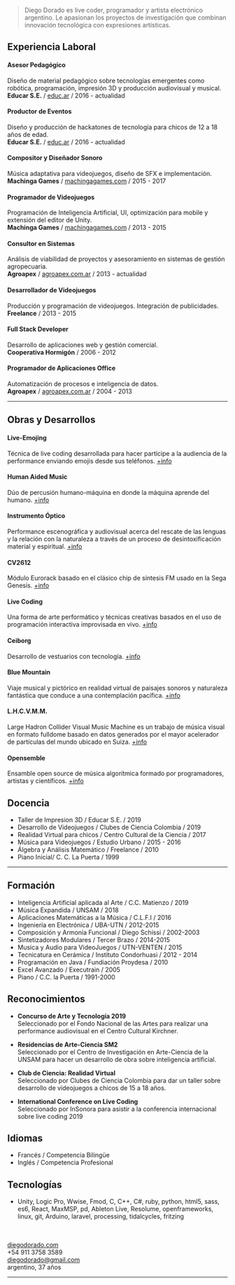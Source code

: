 > Diego Dorado es live coder, programador y artista electrónico argentino.
> Le apasionan los proyectos de investigación que combinan innovación tecnológica con expresiones artísticas.


## Experiencia Laboral


#### Asesor Pedagógico

Diseño de material pedagógico sobre tecnologías emergentes como robótica, programación, impresión 3D y producción audiovisual y musical.  
**Educar S.E.** / [educ.ar](https://www.educ.ar/) / 2016 - actualidad


#### Productor de Eventos

Diseño y producción de hackatones de tecnología para chicos de 12 a 18 años de edad.  
**Educar S.E.** / [educ.ar](https://www.educ.ar/) / 2016 - actualidad


#### Compositor y Diseñador Sonoro

Música adaptativa para videojuegos, diseño de SFX e implementación.  
**Machinga Games** / [machingagames.com](machingagames.com) / 2015 - 2017


#### Programador de Videojuegos

Programación de Inteligencia Artificial, UI, optimización para mobile y extensión del editor de Unity.  
**Machinga Games** / [machingagames.com](machingagames.com) / 2013 - 2015


#### Consultor en Sistemas

Análisis de viabilidad de proyectos y asesoramiento en sistemas de gestión agropecuaria.  
**Agroapex** / [agroapex.com.ar](agroapex.com.ar) / 2013 - actualidad


#### Desarrollador de Videojuegos

Producción y programación de videojuegos. Integración de publicidades.  
**Freelance** / 2013 - 2015


#### Full Stack Developer

Desarrollo de aplicaciones web y gestión comercial.  
**Cooperativa Hormigón** / 2006 - 2012


#### Programador de Aplicaciones Office
Automatización de procesos e inteligencia de datos.  
**Agroapex** / [agroapex.com.ar](agroapex.com.ar) / 2004 - 2013



---

## Obras y Desarrollos

#### Live-Emojing
Técnica de live coding desarrollada para hacer partícipe a la audiencia de la performance enviando emojis desde sus teléfonos.
 [+info](https://diegodorado.com/es/works/live-emojing/)

#### Human Aided Music
Dúo de percusión humano-máquina en donde la máquina aprende del humano. [+info](https://diegodorado.com/es/works/human-aided-music/)

#### Instrumento Óptico
Performance escenográfica y audiovisual acerca del rescate de las lenguas y la relación con la naturaleza a través de un proceso de desintoxificación material y espiritual. [+info](https://diegodorado.com/es/works/i-o/)


#### CV2612
Módulo Eurorack basado en el clásico chip de síntesis FM usado en la Sega Genesis.  [+info](https://diegodorado.com/es/works/cv2612/)

#### Live Coding
Una forma de arte performático y técnicas creativas basados en el uso de programación interactiva improvisada en vivo.  [+info](https://diegodorado.com/es/works/live-coding/)

#### Ceiborg
Desarrollo de vestuarios con tecnología.  [+info](https://ceiborg.com/)

#### Blue Mountain
Viaje musical y pictórico en realidad virtual de paisajes sonoros y naturaleza fantástica que conduce a una contemplación pacífica.  [+info](https://diegodorado.com/es/works/blue-mountain/)

#### L.H.C.V.M.M.
Large Hadron Collider Visual Music Machine es un trabajo de música visual en formato fulldome basado en datos generados por el mayor acelerador de partículas del mundo ubicado en Suiza.  [+info](https://diegodorado.com/es/works/lhcvmm/)

#### Opensemble
Ensamble open source de música algorítmica formado por programadores, artistas y científicos.  [+info](opensemble.github.io)




## Docencia
* Taller de Impresion 3D / Educar S.E. / 2019
* Desarrollo de Videojuegos / Clubes de Ciencia Colombia / 2019
* Realidad Virtual para chicos / Centro Cultural de la Ciencia / 2017
* Música para Videojuegos / Estudio Urbano / 2015 - 2016
* Álgebra y Análisis Matemático / Freelance / 2010
* Piano Inicial/ C. C. La Puerta / 1999

---

## Formación
* Inteligencia Artificial aplicada al Arte / C.C. Matienzo / 2019
* Música Expandida / UNSAM / 2018
* Aplicaciones Matemáticas a la Música / C.L.F.I / 2016
* Ingeniería en Electrónica / UBA-UTN / 2012-2015  
* Composición y Armonía Funcional / Diego Schissi / 2002-2003  
* Sintetizadores Modulares / Tercer Brazo / 2014-2015  
* Musica y Audio para VideoJuegos / UTN-VENTEN / 2015  
* Tecnicatura en Cerámica / Instituto Condorhuasi / 2012 - 2014  
* Programación en Java / Fundiación Proydesa / 2010  
* Excel Avanzado / Executrain / 2005
* Piano / C.C. la Puerta / 1991-2000  


## Reconocimientos

* **Concurso de Arte y Tecnología 2019**  
Seleccionado por el Fondo Nacional de las Artes para realizar una performance audiovisual en el Centro Cultural Kirchner.  

* **Residencias de Arte-Ciencia SM2**  
Seleccionado por el Centro de Investigación en Arte-Ciencia de la UNSAM para hacer un desarrollo de obra sobre inteligencia artificial.  

* **Club de Ciencia: Realidad Virtual**  
Seleccionado por Clubes de Ciencia Colombia para dar un taller sobre desarrollo de videojuegos a chicos de 15 a 18 años.  

* **International Conference on Live Coding**  
Seleccionado por InSonora para asistir a la conferencia internacional sobre live coding 2019  


## Idiomas
* Francés / Competencia Bilingüe
* Inglés / Competencia Profesional

## Tecnologías
 * Unity, Logic Pro, Wwise, Fmod, C, C++, C#, ruby, python, html5, sass, es6, React, MaxMSP, pd, Ableton Live, Resolume, openframeworks, linux, git, Arduino, laravel, processing, tidalcycles, fritzing



<br/><br/>
[diegodorado.com](https://diegodorado.com)  
+54 911 3758 3589  
diegodorado@gmail.com  
argentino, 37 años


---
